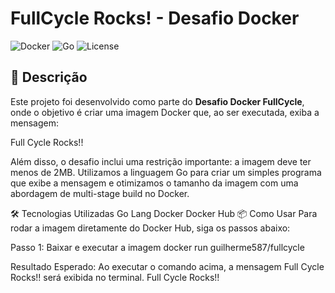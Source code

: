 # FullCycle Rocks! - Desafio Docker

![Docker](https://img.shields.io/badge/Docker-2496ED?style=for-the-badge&logo=docker&logoColor=white)
![Go](https://img.shields.io/badge/Go-00ADD8?style=for-the-badge&logo=go&logoColor=white)
![License](https://img.shields.io/github/license/guilherme587/fullcycle-docker?style=for-the-badge)

## 📝 Descrição

Este projeto foi desenvolvido como parte do **Desafio Docker FullCycle**, onde o objetivo é criar uma imagem Docker que, ao ser executada, exiba a mensagem:

Full Cycle Rocks!!

Além disso, o desafio inclui uma restrição importante: a imagem deve ter menos de 2MB. Utilizamos a linguagem Go para criar um simples programa que exibe a mensagem e otimizamos o tamanho da imagem com uma abordagem de multi-stage build no Docker.

🛠 Tecnologias Utilizadas
Go Lang
Docker
Docker Hub
📦 Como Usar
Para rodar a imagem diretamente do Docker Hub, siga os passos abaixo:

Passo 1: Baixar e executar a imagem
docker run guilherme587/fullcycle

Resultado Esperado:
Ao executar o comando acima, a mensagem Full Cycle Rocks!! será exibida no terminal.
Full Cycle Rocks!!

